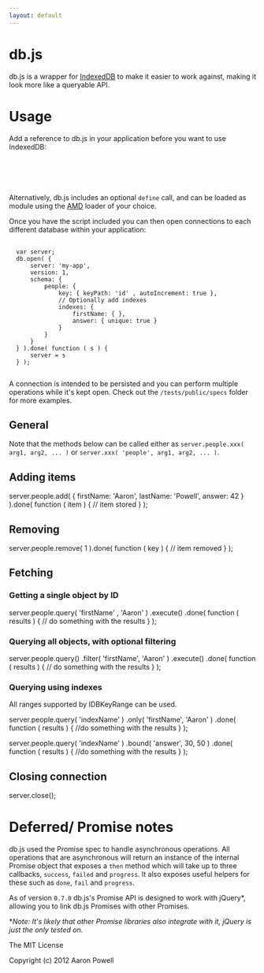 ```yaml
---
layout: default
---
```


db.js
=====

db.js is a wrapper for [IndexedDB](http://www.w3.org/TR/IndexedDB/) to make it easier to work against, making it look more like a queryable API.

Usage
====

Add a reference to db.js in your application before you want to use IndexedDB:

<pre>
  <code class="language-html">
    <script src='/scripts/db.js'></script>
  </code>
</pre>

Alternatively, db.js includes an optional `define` call, and can be loaded as module using the [AMD](https://github.com/amdjs/amdjs-api/wiki/AMD) loader of your choice.

Once you have the script included you can then open connections to each different database within your application:

<pre>
  <code class="language-js">
  var server;
  db.open( {
      server: 'my-app',
      version: 1,
      schema: {
          people: {
              key: { keyPath: 'id' , autoIncrement: true },
              // Optionally add indexes
              indexes: {
                  firstName: { },
                  answer: { unique: true }
              }
          }
      }
  } ).done( function ( s ) {
      server = s
  } );
  </code>
</pre>

A connection is intended to be persisted and you can perform multiple operations while it's kept open. Check out the `/tests/public/specs` folder for more examples.

## General

Note that the methods below can be called either as `server.people.xxx( arg1, arg2, ... )` or `server.xxx( 'people', arg1, arg2, ... )`.

## Adding items

  server.people.add( {
      firstName: 'Aaron',
      lastName: 'Powell',
      answer: 42
  } ).done( function ( item ) {
      // item stored
  } );

## Removing

  server.people.remove( 1 ).done( function ( key ) {
      // item removed
  } );

## Fetching

### Getting a single object by ID

  server.people.query( 'firstName' , 'Aaron' )
        .execute()
        .done( function ( results ) {
            // do something with the results
        } );

### Querying all objects, with optional filtering

  server.people.query()
        .filter( 'firstName', 'Aaron' )
        .execute()
        .done( function ( results ) {
            // do something with the results
        } );

### Querying using indexes

All ranges supported by IDBKeyRange can be used.

  server.people.query( 'indexName' )
        .only( 'firstName', 'Aaron' )
        .done( function ( results ) {
            //do something with the results
        } );

  server.people.query( 'indexName' )
        .bound( 'answer', 30, 50 )
        .done( function ( results ) {
            //do something with the results
        } );

## Closing connection

  server.close();

# Deferred/ Promise notes

db.js used the Promise spec to handle asynchronous operations. All operations that are asynchronous will return an instance of the internal Promise object that exposes a `then` method which will take up to three callbacks, `success`, `failed` and `progress`. It also exposes useful helpers for these such as `done`, `fail` and `progress`.

As of version `0.7.0` db.js's Promise API is designed to work with jQuery*, allowing you to link db.js Promises with other Promises.

*_Note: It's likely that other Promise libraries also integrate with it, jQuery is just the only tested on._

The MIT License

Copyright (c) 2012 Aaron Powell